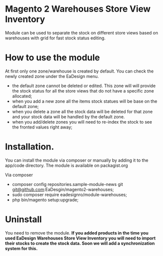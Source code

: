 # Magento 2 Warehouses Store View Inventory

Module can be used to separate the stock on different store views based on warehouses with grid for fast stock status editing.

# How to use the module

At first only one zone/warehouse is created by default. You can check the newly created zone under the EaDesign menu.

* the default zone cannot be deleted or edited. This zone will will provide the stock status for all the store views that do not have a specific zone allocated;
* when you add a new zone all the items stock statues will be base on the default zone;
* when you delete a zone all the stock data will be deleted for that zone and your stock data will be handled by the default zone.
* when you add/delete zones you will need to re-index the stock to see the fronted values right away;

# Installation. 

You can install the module via composer or manually by adding it to the app/code directory. The module is available on packagist.org

Via composer

- composer config repositories.sample-module-news git git@github.com:EaDesgin/magento2-warehouses;
- sudo composer require eadesignro/module-warehouses;
- php bin/magento setup:upgrade;

# Uninstall 

You need to remove the module. 
**If you added products in the time you used EaDesign Warehouses Store View Inventory you will need to import their stocks to create the stock data. Soon we will add a synchronization system for this.**
